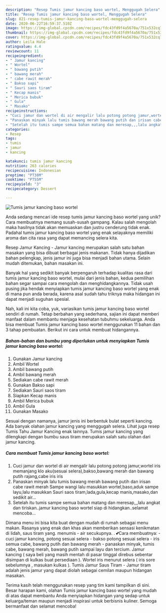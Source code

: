 ```yaml
---
description: "Resep Tumis jamur kancing baso wortel, Menggugah Selera"
title: "Resep Tumis jamur kancing baso wortel, Menggugah Selera"
slug: 821-resep-tumis-jamur-kancing-baso-wortel-menggugah-selera
date: 2020-06-22T16:59:37.510Z
image: https://img-global.cpcdn.com/recipes/fdc43fd9f4a5670a/751x532cq70/tumis-jamur-kancing-baso-wortel-foto-resep-utama.jpg
thumbnail: https://img-global.cpcdn.com/recipes/fdc43fd9f4a5670a/751x532cq70/tumis-jamur-kancing-baso-wortel-foto-resep-utama.jpg
cover: https://img-global.cpcdn.com/recipes/fdc43fd9f4a5670a/751x532cq70/tumis-jamur-kancing-baso-wortel-foto-resep-utama.jpg
author: Leila Hale
ratingvalue: 4.4
reviewcount: 11
recipeingredient:
- " Jamur kancing"
- " Wortel"
- " bawang putih"
- " bawang merah"
- " cabe rawit merah"
- " Bakso sapi"
- " Sauri saos tiram"
- " Kecap manis"
- " Merica bubuk"
- " Gula"
- " Masako"
recipeinstructions:
- "Cuci jamur dan wortel di air mengalir lalu potong potong jamur,wortel iris memanjang klo aku(sesuai selera),bakso,bawang merah dan bawang putih rajang,cabe iris iris"
- "Panaskan minyak lalu tumis bawang merah bawang putih dan irisan cabe rawit merah Sampe wangi lalu masukkan wortel,baso,aduk sampe layu,lalu masukkan Sauri saos tiram,lada,gula,kecap manis,masako,dan sedikit air..."
- "Setelah itu tumis sampe semua bahan matang dan meresap,,,lalu angkat dan tiriskan..jamur kancing baso wortel siap di hidangkan..selamat mencoba..."
categories:
- Resep
tags:
- tumis
- jamur
- kancing

katakunci: tumis jamur kancing 
nutrition: 263 calories
recipecuisine: Indonesian
preptime: "PT38M"
cooktime: "PT55M"
recipeyield: "3"
recipecategory: Dessert

---
```



![Tumis jamur kancing baso wortel](https://img-global.cpcdn.com/recipes/fdc43fd9f4a5670a/751x532cq70/tumis-jamur-kancing-baso-wortel-foto-resep-utama.jpg)

Anda sedang mencari ide resep tumis jamur kancing baso wortel yang unik? Cara membuatnya memang susah-susah gampang. Kalau salah mengolah maka hasilnya tidak akan memuaskan dan justru cenderung tidak enak. Padahal tumis jamur kancing baso wortel yang enak selayaknya memiliki aroma dan cita rasa yang dapat memancing selera kita.

Resep Jamur Kancing - Jamur kancing merupakan salah satu bahan masakan yang bisa dibuat berbagai jenis makanan. Tidak hanya dijadikan bahan pelengkap, jenis jamur ini juga bisa menjadi bahan utama. Selain mudah ditemukan, bahan masakan ini.

Banyak hal yang sedikit banyak berpengaruh terhadap kualitas rasa dari tumis jamur kancing baso wortel, mulai dari jenis bahan, kedua pemilihan bahan segar sampai cara mengolah dan menghidangkannya. Tidak usah pusing jika hendak menyiapkan tumis jamur kancing baso wortel yang enak di mana pun anda berada, karena asal sudah tahu triknya maka hidangan ini dapat menjadi suguhan spesial.


Nah, kali ini kita coba, yuk, variasikan tumis jamur kancing baso wortel sendiri di rumah. Tetap berbahan yang sederhana, sajian ini dapat memberi manfaat dalam membantu menjaga kesehatan tubuhmu sekeluarga. Anda bisa membuat Tumis jamur kancing baso wortel menggunakan 11 bahan dan 3 tahap pembuatan. Berikut ini cara untuk membuat hidangannya.

<!--inarticleads1-->

##### Bahan-bahan dan bumbu yang diperlukan untuk menyiapkan Tumis jamur kancing baso wortel:

1. Gunakan  Jamur kancing
1. Ambil  Wortel
1. Ambil  bawang putih
1. Ambil  bawang merah
1. Sediakan  cabe rawit merah
1. Gunakan  Bakso sapi
1. Sediakan  Sauri saos tiram
1. Siapkan  Kecap manis
1. Ambil  Merica bubuk
1. Ambil  Gula
1. Gunakan  Masako


Sesuai dengan namanya, jamur jenis ini berbentuk bulat seperti kancing. Ada banyak olahan jamur kancing yang menggugah selera. Lihat juga resep Tumis Tahu Jamur Kancing enak lainnya. Tumis jamur kancing yang dilengkapi dengan bumbu saus tiram merupakan salah satu olahan dari jamur kancing. 

<!--inarticleads2-->

##### Cara membuat Tumis jamur kancing baso wortel:

1. Cuci jamur dan wortel di air mengalir lalu potong potong jamur,wortel iris memanjang klo aku(sesuai selera),bakso,bawang merah dan bawang putih rajang,cabe iris iris
1. Panaskan minyak lalu tumis bawang merah bawang putih dan irisan cabe rawit merah Sampe wangi lalu masukkan wortel,baso,aduk sampe layu,lalu masukkan Sauri saos tiram,lada,gula,kecap manis,masako,dan sedikit air...
1. Setelah itu tumis sampe semua bahan matang dan meresap,,,lalu angkat dan tiriskan..jamur kancing baso wortel siap di hidangkan..selamat mencoba...


Dimana menu ini bisa kita buat dengan mudah di rumah sebagai menu makan. Rasanya yang enak dan khas akan memberikan sensasi kenikmatan di lidah, saus tiram yang. menumis - air secukupnya. . 💕Cara membuatnya: - cuci jamur kancing, potong sesuai selera - bakso potong sesuai selera - iris semua cabe, bawang putih dan bawang merah - panaskan minyak, tumis cabe, bawang merah, bawang putih sampai layu dan tercium. Jamur kancing ( saya beli yang masih mentah di pasar tinggal direbus sebentar disimpan di kulkas buat persediaan ). Wortel iris menurut selera ( iris sore sebelumnya , masukan kulkas ). Tumis Jamur Saus Tiram - Jamur tiram adalah jenis jamur yang dapat diolah sebagai cemilan maupun hidangan masakan. 

Terima kasih telah menggunakan resep yang tim kami tampilkan di sini. Besar harapan kami, olahan Tumis jamur kancing baso wortel yang mudah di atas dapat membantu Anda menyiapkan hidangan yang sedap untuk keluarga/teman maupun menjadi inspirasi untuk berbisnis kuliner. Semoga bermanfaat dan selamat mencoba!

